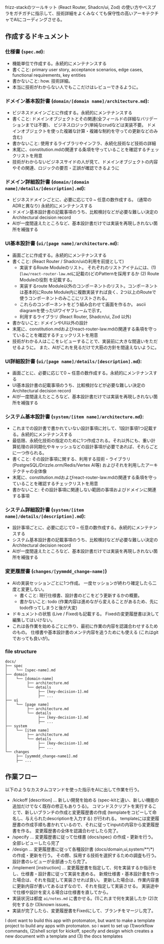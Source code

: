 
frizz-stackのツールキット (React Router, Shadcn/ui, Zod) の使い方やベスプラをガチガチに指示して、技術詳細をよくみなくても保守性の高いアーキテクチャでAIにコーディングさせる。

## 作成するドキュメント

### 仕様書 (`spec.md`): 

- 機能単位で作成する。永続的にメンテナンスする
- 書くこと: primary user story, acceptance scenarios, edge cases, functional requirements, key entities
- 書かないこと: how. 技術詳細。
- 本当に技術がわからない人でもここだけはレビューできるように。

### ドメイン基本設計書 (`domain/[domain name]/architecture.md`):

- ビジネスドメインごとに作成する。永続的にメンテナンスする
- 書くこと: ドメインオブジェクトとその関連(全フィールドの詳細なバリデーションまでは不要)、 ビジネスロジック(単純なcrudなどは実装不要。 ドメインオブジェクトを使った複雑な計算・複雑な制約を守っての更新などのみ含む)
- 書かないこと: 使用するライブラリやインフラ、永続化技術など技術の詳細
- 末尾に、constitution.mdの関連する条項を守っていることを確認するチェックリストを用意
- 技術がわからないビジネスサイドの人が見て、ドメインオブジェクトの内容やその関連、ロジックの要否・正誤が確認できるように

### ドメイン詳細設計書 (`domain/[domain name]/details/[description].md`):

- ビジネスドメインごとに、必要に応じて0 ~ 任意の数作成する。 (通常のADRと異なり) 永続的にメンテナンスする
- ドメイン基本設計書の記載事項のうち、比較検討などが必要な難しい決定のArchitectural decision record
- AIが一度間違えたところなど、基本設計書だけでは実装を再現しきれない箇所を補強する


### UI基本設計書 (`ui/[page name]/architecture.md`):

- 画面ごとに作成する。永続的にメンテナンスする
- 書くこと: (React Router / Shadcn/uiの利用を前提として) 
    - 実装するRoute Moduleのリスト。 それぞれのリストアイテムには、(1) (`law/react-router-law.md`に記載の)どのPatternを採用するか (2) Route Moduleの役割 を記載する。
    - 実装するroute Module以外のコンポーネントのリスト。コンポーネントは基本的にRoute Module内に複数実装すれば良く、2つ以上のRouteで使うコンポーネントのみここにリストされる。
    - これらのコンポーネントをどう組み合わせて画面を作るか。 ascii diagramを使ったUIワイヤフレームで示す。
    - 利用するライブラリ (React Router, Shadcn/ui, Zod 以外)
- 書かないこと: ドメインやUI以外の設計
- 末尾に、constitution.mdおよびreact-router-law.mdの関連する条項を守っていることを確認するチェックリストを用意
- 技術がわかる人はここをレビューすることで、実装前に大きな間違いをただせるように。 また、AIがこれを見るだけで大筋の方針を間違えないように。

### UI詳細設計書 (`ui/[page name]/details/[description].md`):

- 画面ごとに、必要に応じて0 ~ 任意の数作成する。永続的にメンテナンスする
- UI基本設計書の記載事項のうち、比較検討などが必要な難しい決定のArchitectural decision record
- AIが一度間違えたところなど、基本設計書だけでは実装を再現しきれない箇所を補強する

### システム基本設計書 (`system/[item name]/architecture.md`):

- これまでの設計書で書かれていない設計事項に対して、1設計事項1つ記載する。永続的にメンテナンスする
- 最低限、永続化技術の指定のために1つ作成される。それ以外にも、重い計算処理の非同期化やキャッシュなどの設計事項が必要であれば、それらごとに一つ作られる。
- 書くこと: その設計事項に関する、利用する技術・ライブラリ (PostgreSQL/Drizzle.orm/Redis/Vertex AI等) およびそれを利用したアーキテクチャの全体像
- 末尾に、constitution.mdおよびreact-router-law.mdの関連する条項を守っていることを確認するチェックリストを用意
- 書かないこと: その設計事項に関連しない範囲の事項およびドメインに関連する事項

### システム詳細設計書 (`system/[item name]/details/[description].md`):

- 設計事項ごとに、必要に応じて0 ~ 任意の数作成する。永続的にメンテナンスする
- システム基本設計書の記載事項のうち、比較検討などが必要な難しい決定のArchitectural decision record
- AIが一度間違えたところなど、基本設計書だけでは実装を再現しきれない箇所を補強する

### 変更履歴書 (`changes/[yymmdd_change-name]`)

- AIの実装セッションごとに1つ作成。 一度セッションが終わり確定したら二度と変更しない。
    - 書くこと: 現行仕様書、設計書のどこをどう更新するかの概要。
    - 書かないこと: todo (作業内容は進めながら変えることがあるため、先にtodo作ってしまうと後が大変)
- ドキュメントの状態 (Live / Fixed)も記載する。 Fixedの変更履歴書は決して編集してはいけない。
- これは各作業を始めるごとに作り、最初に作業の内容を認識合わせするためのもの。 仕様書や基本設計書のメンテ内容を追うためにも使える (これはgitでおっても良いが)。

### file structure

```
docs/
├── spec
│    └── [spec-name].md
├── domain
│    └── [domain-name]
│         ├── architecture.md
│         └── details
│              ├── [key-decision-1].md
│              ├── ...
├── ui
│    └── [page name]
│         ├── architecture.md
│         └── details
│              ├── [key-decision-1].md
│              ├── ...
├── system
│    └── [item name]
│         ├── architecture.md
│         └── details
│              ├── [key-decision-1].md
│              ├── ...
└── changes
     ├── [yymmdd_change-name1].md
     ├── ...
```

## 作業フロー

以下のようなカスタムコマンドを使った指示をAIに出して作業を行う。

- /kickoff [descrition] ... 新しい開発を始める (spec-kitと違い、新しい機能の追加だけでなく既存の修正もありうる)。 コマンドスクリプトを実行することで、新しいブランチの作成と変更履歴書の作成 (templateをコピーして命名し、与えられたdescriptionを入力する) が行われる。 templateには変更履歴書の作成手順も書かれているので、それに従ってinputの内容から変更履歴書を作る。 変更履歴書の全体を認識合わせしたら完了。
- /specify ... 変更履歴書に従って仕様書 (docs/spec) の作成・更新を行う。 全部レビューしたら完了
- /design ... 変更履歴書に従って各種設計書 (docs/domain,ui,system/**/*) の作成・更新を行う。 その際、採用する技術を選択するための調査も行う。 設計書のレビューが全部通ったら完了。
- /implement [instruction] ... 変更履歴書を指定して、何を実装するか指示をし、仕様書・設計書に従って実装を進める。 新規仕様書・基本設計書を作った場合は、それを指定して実装させれば良い。 更新した場合は、作業内容書に更新内容が書いてあるはずなので、それを指定して実装させる。 実装途中で仕様や設計を変える場合は仕様書を直してから。
- 実装状況は都度 `ai/notes.md` に書かせる。(1)これまで何を実装したか (2)次何をするか (3)known issues。
- 実装が完了したら、変更履歴書をFixedにして、ブランチをマージし完了。

I dont want to build this app with protomaton, but want to make a template project to build any apps with 
  protomaton. so i want to set up (1)workflow commands, (2)shell script for kickoff, specify and design which creates a new document with a template and (3) the
   docs templates